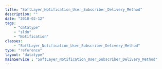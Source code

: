```yaml
---
title: "SoftLayer_Notification_User_Subscriber_Delivery_Method"
description: ""
date: "2018-02-12"
tags:
    - "datatype"
    - "sldn"
    - "Notification"
classes:
    - "SoftLayer_Notification_User_Subscriber_Delivery_Method"
type: "reference"
layout: "datatype"
mainService : "SoftLayer_Notification_User_Subscriber_Delivery_Method"
---
```

